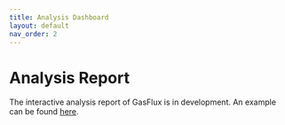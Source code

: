 ```yaml
---
title: Analysis Dashboard
layout: default
nav_order: 2
---
```


# Analysis Report

The interactive analysis report of GasFlux is in development. An example can be found [here](docs/testdata_ch4_report.html).